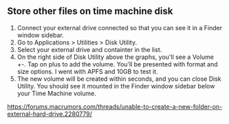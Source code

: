 ## Store other files on time machine disk

1. Connect your external drive connected so that you can see it in a Finder window sidebar.
2. Go to Applications > Utilities > Disk Utility.
3. Select your external drive and containter in the list.
4. On the right side of Disk Utility above the graphs, you'll see a Volume +-. Tap on plus to add the volume. You'll be presented with format and size options. I went with APFS and 10GB to test it.
5. The new volume will be created within seconds, and you can close Disk Utility. You should see it mounted in the Finder window sidebar below your Time Machine volume.

https://forums.macrumors.com/threads/unable-to-create-a-new-folder-on-external-hard-drive.2280779/
